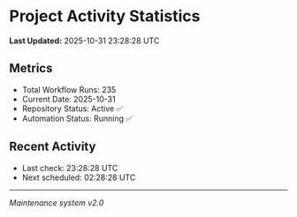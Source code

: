 # Project Activity Statistics

**Last Updated:** 2025-10-31 23:28:28 UTC

## Metrics
- Total Workflow Runs: 235
- Current Date: 2025-10-31
- Repository Status: Active ✅
- Automation Status: Running ✅

## Recent Activity
- Last check: 23:28:28 UTC
- Next scheduled: 02:28:28 UTC

---
*Maintenance system v2.0*
